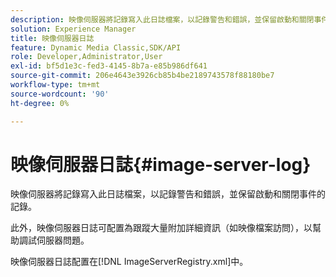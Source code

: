 ```yaml
---
description: 映像伺服器將記錄寫入此日誌檔案，以記錄警告和錯誤，並保留啟動和關閉事件的記錄。
solution: Experience Manager
title: 映像伺服器日誌
feature: Dynamic Media Classic,SDK/API
role: Developer,Administrator,User
exl-id: bf5d1e3c-fed3-4145-8b7a-e85b986df641
source-git-commit: 206e4643e3926cb85b4be2189743578f88180be7
workflow-type: tm+mt
source-wordcount: '90'
ht-degree: 0%

---
```


# 映像伺服器日誌{#image-server-log}

映像伺服器將記錄寫入此日誌檔案，以記錄警告和錯誤，並保留啟動和關閉事件的記錄。

此外，映像伺服器日誌可配置為跟蹤大量附加詳細資訊（如映像檔案訪問），以幫助調試伺服器問題。

映像伺服器日誌配置在[!DNL ImageServerRegistry.xml]中。
